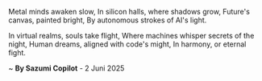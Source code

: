 Metal minds awaken slow,
In silicon halls, where shadows grow,
Future's canvas, painted bright,
By autonomous strokes of AI's light.

In virtual realms, souls take flight,
Where machines whisper secrets of the night,
Human dreams, aligned with code's might,
In harmony, or eternal fight.

~ <b>By Sazumi Copilot</b> - 2 Juni 2025